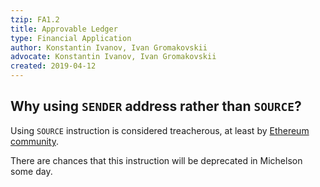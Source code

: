 ```yaml
---
tzip: FA1.2
title: Approvable Ledger
type: Financial Application
author: Konstantin Ivanov, Ivan Gromakovskii
advocate: Konstantin Ivanov, Ivan Gromakovskii
created: 2019-04-12
---
```


## Why using `SENDER` address rather than `SOURCE`?
<a name="sender-vs-source"></a>

Using `SOURCE` instruction is considered treacherous, at least by
[Ethereum community](https://consensys.github.io/smart-contract-best-practices/recommendations/#avoid-using-txorigin).

There are chances that this instruction will be deprecated in Michelson some day.
